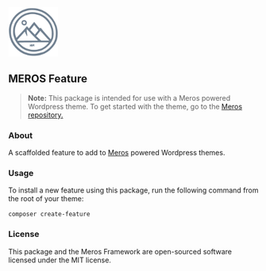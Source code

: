 <a href="https://mirrorandmountain.com" target="_blank"><img src="https://github.com/mirror-and-mountain/assets/raw/main/logos/png/mm-logo-slate-transparent-512.png" width="100" alt="MIRROR AND MOUNTAIN Logo"></a>

## MEROS Feature
>**Note:** This package is intended for use with a Meros powered Wordpress theme. To get started with the theme, go to the [Meros repository.](https://github.com/mirror-and-mountain/meros)

### About
A scaffolded feature to add to [Meros](https://github.com/mirror-and-mountain/meros) powered Wordpress themes.

### Usage
To install a new feature using this package, run the following command from the root of your theme:
```console
composer create-feature
```

### License 
This package and the Meros Framework are open-sourced software licensed under the MIT license.
